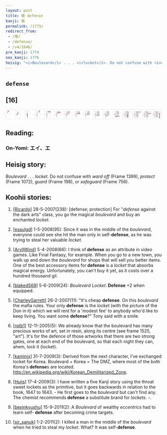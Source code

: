 ```yaml
---
layout: post
title: 衛 defense
kanji: 衛
permalink: /1775/
redirect_from:
 - /衛/
 - /defense/
 - /v4/1646/
pre_kanji: 1774
nex_kanji: 1776
heisig: "<i>Boulevard</i> . . . <i>locket</i>. Do not confuse with <i>ward off</i> (Frame 1399), <i>protect</i> (Frame 1072), <i>guard</i> (Frame 198), or <i>safeguard</i> (Frame 756)."
---
```


## `defense`

## [16]

<div class="stroke"><img src="../images/E8A19B.png" /></div>

## Reading:

### On-Yomi: エイ、エ

## Heisig story:

<i>Boulevard</i> . . . <i>locket</i>. Do not confuse with <i>ward off</i> (Frame 1399), <i>protect</i> (Frame 1072), <i>guard</i> (Frame 198), or <i>safeguard</i> (Frame 756).

## Koohii stories:

1) [<a href="http://kanji.koohii.com/profile/Ricardo">Ricardo</a>] 28-5-2007(238): [defense; protection] For &quot;<em>defense</em> against the dark arts&quot; class, you go the magical <em>boulevard</em> and buy an enchanted <em>locket</em>.

2) [<a href="http://kanji.koohii.com/profile/esaulgd">esaulgd</a>] 1-5-2008(95): Since it was in the middle of the <em>boulevard</em>, everyone could see she hit the man only in self-<strong>defense</strong>, as he was trying to steal her valuable <em>locket</em>.

3) [<a href="http://kanji.koohii.com/profile/AryllWind">AryllWind</a>] 5-4-2008(66): I think of<strong> defense</strong> as an attribute in video games. Like Final Fantasy, for example. When you go to a new town, you walk up and down the <em>boulevard</em> for shops that will sell you better items. One of the best accessory items for<strong> defense</strong> is a <em>locket</em> that absorbs magical energy. Unfortunately, you can&#039;t buy it yet, as it costs over a hundred thousand gil.

4) [<a href="http://kanji.koohii.com/profile/blaked569">blaked569</a>] 5-6-2009(24): <em>Boulevard Locket</em>.<strong> Defense</strong> +2 when equipped.

5) [<a href="http://kanji.koohii.com/profile/CharleyGarrett">CharleyGarrett</a>] 26-2-2007(11): &quot;It&#039;s cheap <strong>defense</strong>. On this <em>boulevard</em> the mafia rules. Your only <strong>defense</strong> is the <em>locket</em> (with the picture of the Don in it) which we will rent for a &#039;modest fee&#039; to anybody who&#039;d like to keep living. You want some <strong>defense</strong>?&quot; Tony said with a smile.

6) [<a href="http://kanji.koohii.com/profile/rptb1">rptb1</a>] 12-11-2005(5): We already know that the boulevard has many precious works of art, set in resin, along its centre (see frame 1525, &quot;art&quot;). It&#039;s for the defence of those artworks that there are two strong gates, one at each end of the boulevard, so that each night they can, ahem, lock it (locket).

7) [<a href="http://kanji.koohii.com/profile/kaminix">kaminix</a>] 31-7-2009(3): Derived from the next character, I&#039;ve exchanged locket for Korea. Boulevard + Korea = The DMZ, where most of the both Korea&#039;s<strong> defense</strong>s are located. <a href="http://en.wikipedia.org/wiki/Korean_Demilitarized_Zone">http://en.wikipedia.org/wiki/Korean_Demilitarized_Zone</a>.

8) [<a href="http://kanji.koohii.com/profile/Hujis">Hujis</a>] 17-4-2009(3): I have written a five Kanji story using the throat sweet lockets as the primitive, but it goes backwards in relation to the book, 1647 to 1643. - He first goes to the <em>boulevard</em> but can&#039;t find any. The chemist recommends<strong> defense</strong> a substitute brand for <em>lockets</em>. -.

9) [<a href="http://kanji.koohii.com/profile/bexinkyushu">bexinkyushu</a>] 15-9-2011(2): A <em>Boulevard</em> of wealthy <em>eccentrics</em> had to learn self-<strong> defense</strong> after becoming crime targets.

10) [<a href="http://kanji.koohii.com/profile/sir_sanuk">sir_sanuk</a>] 1-2-2011(2): I killed a man in the middle of the <em>boulevard</em> when he tried to steal my <em>locket</em>. What? It was self-<strong>defense</strong>.
